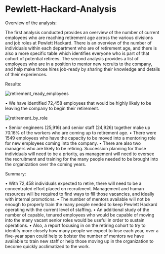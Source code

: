 # Pewlett-Hackard-Analysis

Overview of the analysis: 

The first analysis conducted provides an overview of the number of current employees who are reaching retirement age across the various divisions and job roles at Pewlett Hackard. There is an overview of the number of individuals within each department who are of retirement age, and there is also a more specific table which identifies everyone who is part of that cohort of potential retirees.
The second analysis provides a list of employees who are in a position to mentor new recruits to the company, and help make those hires job-ready by sharing their knowledge and details of their experiences.  


Results: 

![retirement_ready_employees](https://user-images.githubusercontent.com/119453505/219564566-886b1028-6453-4ee4-8c8f-28507467fee1.png)

•	We have identified 72,458 employees that would be highly likely to be leaving the company to begin their retirement.

![retirement_by_role](https://user-images.githubusercontent.com/119453505/219564687-71fa1b74-4c63-4d73-88ac-8df48cf7a80d.png)

•	Senior engineers (25,916) and senior staff (24,926) together make up 70.16% of the workers who are coming up to retirement age. 
•	There were 1549 employees who have the capacity to be moved into a mentoring role for new employees coming into the company.
•	There are also two managers who are likely to be retiring. Succession planning for those individuals will need to be a priority, as management will need to oversee the recruitment and training for the many people needed to be brought into the organization over the coming years.


Summary: 

•	With 72,458 individuals expected to retire, there will need to be a concentrated effort placed on recruitment. Management and human resources will be required to find ways to fill those vacancies, and ideally with internal promotions. 
•	The number of mentors available will not be enough to properly train the many people needed to keep Pewlett Hackard operating with the current level of staffing.
•	An additional study of the number of capable, tenured employees who would be capable of moving into the many vacant senior roles would be useful in order to sustain operations.
•	Also, a report focusing in on the retiring cohort to try to identify more closely how many people we expect to lose each year, over a five-year span could help to bolster the number of mentors we have available to train new staff or help those moving up in the organization to become quickly acclimatized to the work.
